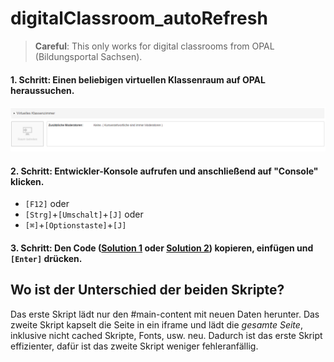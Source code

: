 # digitalClassroom_autoRefresh
> **Careful**: This only works for digital classrooms from OPAL (Bildungsportal Sachsen).

#### 1. Schritt: Einen beliebigen virtuellen Klassenraum auf OPAL heraussuchen.
![first step](./images/vituelles_klassenzimmer.png)

#### 2. Schritt: Entwickler-Konsole aufrufen und anschließend auf "Console" klicken.
- `[F12]` oder
- `[Strg]`+`[Umschalt]`+`[J]` oder
- `[⌘]`+`[Optionstaste]`+`[J]`

#### 3. Schritt: Den Code ([Solution 1](./solution%231.js) oder [Solution 2](./solution%232.js)) kopieren, einfügen und `[Enter]` drücken.

## Wo ist der Unterschied der beiden Skripte? 
Das erste Skript lädt nur den #main-content mit neuen Daten herunter. Das zweite Skript kapselt die Seite in ein iframe und lädt die _gesamte Seite_, inklusive nicht cached Skripte, Fonts, usw. neu. Dadurch ist das erste Skript effizienter, dafür ist das zweite Skript weniger fehleranfällig.
